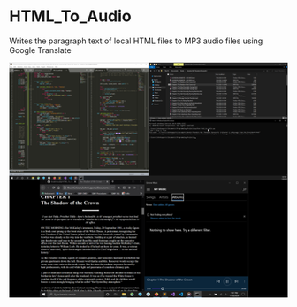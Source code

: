 # HTML_To_Audio

Writes the paragraph text of local HTML files to MP3 audio files using Google Translate

![alt text](https://github.com/treatmesubj/HTML_To_Audio/blob/master/Screenshot%20(10).png)

